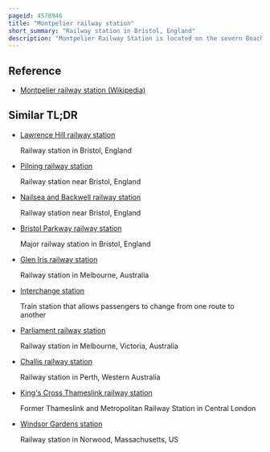 ```yaml
---
pageid: 4578946
title: "Montpelier railway station"
short_summary: "Railway station in Bristol, England"
description: "Montpelier Railway Station is located on the severn Beach Line and serves the District of Montpelier in Bristol England. It is 2. 85 Miles from Bristol Temple Meads. Its three Letter Code is mtp. The Station has a single Platform with Trains in both Directions. As of 2015 it is managed by the great western Railway which is the third Franchise for the Station since the Privatisation in 1997. They provide all Train Services at the Station, mainly a Train every 30 Minutes in each Direction."
---
```


## Reference

- [Montpelier railway station (Wikipedia)](https://en.wikipedia.org/?curid=4578946)

## Similar TL;DR

- [Lawrence Hill railway station](/tldr/en/lawrence-hill-railway-station)

  Railway station in Bristol, England

- [Pilning railway station](/tldr/en/pilning-railway-station)

  Railway station near Bristol, England

- [Nailsea and Backwell railway station](/tldr/en/nailsea-and-backwell-railway-station)

  Railway station near Bristol, England

- [Bristol Parkway railway station](/tldr/en/bristol-parkway-railway-station)

  Major railway station in Bristol, England

- [Glen Iris railway station](/tldr/en/glen-iris-railway-station)

  Railway station in Melbourne, Australia

- [Interchange station](/tldr/en/interchange-station)

  Train station that allows passengers to change from one route to another

- [Parliament railway station](/tldr/en/parliament-railway-station)

  Railway station in Melbourne, Victoria, Australia

- [Challis railway station](/tldr/en/challis-railway-station)

  Railway station in Perth, Western Australia

- [King's Cross Thameslink railway station](/tldr/en/kings-cross-thameslink-railway-station)

  Former Thameslink and Metropolitan Railway Station in Central London

- [Windsor Gardens station](/tldr/en/windsor-gardens-station)

  Railway station in Norwood, Massachusetts, US
